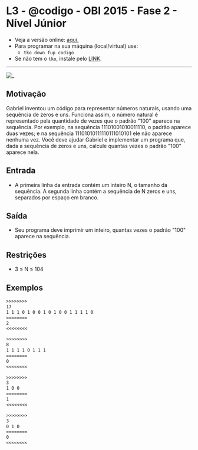 # L3 - @codigo - OBI 2015 - Fase 2 - Nível Júnior

- Veja a versão online: [aqui.](https://github.com/qxcodefup/arcade/blob/master/base/codigo/Readme.md)
- Para programar na sua máquina (local/virtual) use:
  - `tko down fup codigo`
- Se não tem o `tko`, instale pelo [LINK](https://github.com/senapk/tko#tko).

---

![_](https://raw.githubusercontent.com/qxcodefup/arcade/master/base/codigo/cover.jpg)

## Motivação

Gabriel inventou um código para representar números naturais, usando uma sequência de zeros e uns. Funciona assim, o número natural é representado pela quantidade de vezes que o padrão "100" aparece na sequência. Por exemplo, na sequência 11101001010011110, o padrão aparece duas vezes; e na sequência 11101010111110111010101 ele não aparece nenhuma vez. Você deve ajudar Gabriel e implementar um programa que, dada a sequência de zeros e uns, calcule quantas vezes o padrão "100" aparece nela.

## Entrada

- A primeira linha da entrada contém um inteiro N, o tamanho da sequência. A segunda linha contém a sequência de N zeros e uns, separados por espaço em branco.

## Saída

- Seu programa deve imprimir um inteiro, quantas vezes o padrão "100" aparece na sequência.

## Restrições

- 3 ≤ N ≤ 104

## Exemplos

``` txt
>>>>>>>>
17
1 1 1 0 1 0 0 1 0 1 0 0 1 1 1 1 0
========
2
<<<<<<<<

>>>>>>>>
8
1 1 1 1 0 1 1 1
========
0
<<<<<<<<

>>>>>>>>
3
1 0 0
========
1
<<<<<<<<

>>>>>>>>
3
0 1 0
========
0
<<<<<<<<
```
